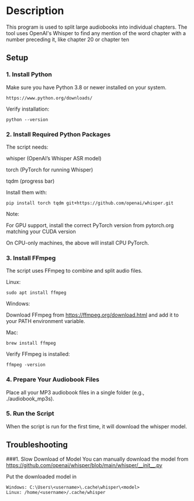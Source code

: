 # Description
This program is used to split large audiobooks into individual chapters. The tool uses OpenAI's Whisper to find any mention of the word chapter with a number preceding it, 
like chapter 20 or chapter ten

## Setup

### 1. Install Python
Make sure you have Python 3.8 or newer installed on your system.

    https://www.python.org/downloads/

Verify installation:

    python --version

 
 
### 2. Install Required Python Packages
The script needs:

whisper (OpenAI’s Whisper ASR model)

torch (PyTorch for running Whisper)

tqdm (progress bar)

Install them with:

    pip install torch tqdm git+https://github.com/openai/whisper.git

Note:

For GPU support, install the correct PyTorch version from pytorch.org matching your CUDA version 

On CPU-only machines, the above will install CPU PyTorch.

### 3. Install FFmpeg
The script uses FFmpeg to combine and split audio files.

Linux:

    sudo apt install ffmpeg

Windows:
 
 
Download FFmpeg from https://ffmpeg.org/download.html and add it to your PATH environment variable.

Mac:

    brew install ffmpeg

Verify FFmpeg is installed:

    ffmpeg -version

### 4. Prepare Your Audiobook Files

Place all your MP3 audiobook files in a single folder (e.g., ./audiobook_mp3s).

### 5. Run the Script
When the script is run for the first time, it will download the whisper model.

## Troubleshooting

###1. Slow Download of Model
You can manually download the model from https://github.com/openai/whisper/blob/main/whisper/__init__.py 


Put the downloaded model in
    
    Windows: C:\Users\<username>\.cache\whisper\<model>
    Linux: /home/<username>/.cache/whisper

